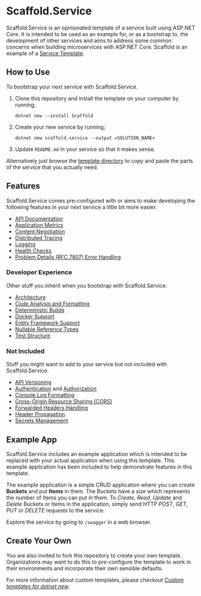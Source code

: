 # Scaffold.Service

Scaffold.Service is an opinionated template of a service built using ASP.NET Core. It is intended to be used as an example for, or as a bootstrap to, the development of other services and aims to address some common concerns when building microservices with ASP.NET Core. Scaffold is an example of a [Service Template](https://www.thoughtworks.com/radar/techniques/tailored-service-templates).

## How to Use

To bootstrap your next service with Scaffold.Service.

1. Clone this repository and install the template on your computer by running;

   ```
   dotnet new --install Scaffold
   ```

2. Create your new service by running;

   ```
   dotnet new scaffold.service --output <SOLUTION_NAME>
   ```

3. Update `README.md` in your service so that it makes sense.

Alternatively just browse the [template directory](Scaffold) to copy and paste the parts of the service that you actually need.

## Features

Scaffold.Service comes pre-configured with or aims to make developing the following features in your next service a little bit more easier.

- [API Documentation](./Scaffold/Docs/ApiDocumentation.md)
- [Application Metrics](./Scaffold/Docs/ApplicationMetrics.md)
- [Content Negotiation](./Scaffold/Docs/ContentNegotiation.md)
- [Distributed Tracing](./Scaffold/Docs/DistributedTracing.md)
- [Logging](./Scaffold/Docs/Logging.md)
- [Health Checks](./Scaffold/Docs/HealthChecks.md)
- [Problem Details (RFC 7807) Error Handling](./Scaffold/Docs/ProblemDetails.md)

### Developer Experience

Other stuff you inherit when you bootstrap with Scaffold.Service.

- [Architecture](./Scaffold/Docs/Architecture.md)
- [Code Analysis and Formatting](./Scaffold/Docs/CodeAnalysisAndFormatting.md)
- [Deterministic Builds](./Scaffold/Docs/DeterministicBuilds.md)
- [Docker Support](./Scaffold/Docs/Docker.md)
- [Entity Framework Support](./Scaffold/Docs/EntityFramework.md)
- [Nullable Reference Types](./Scaffold/Docs/NullableReferenceTypes.md)
- [Test Structure](./Scaffold/Docs/TestStructure.md)

### Not Included

Stuff you might want to add to your service but not included with Scaffold.Service.

- [API Versioning](https://github.com/Microsoft/aspnet-api-versioning)
- [Authentication](https://docs.microsoft.com/aspnet/core/security/authentication) and [Authorization](https://docs.microsoft.com/aspnet/core/security/authorization)
- [Console Log Formatting](https://docs.microsoft.com/dotnet/core/extensions/console-log-formatter)
- [Cross-Origin Resource Sharing (CORS)](https://docs.microsoft.com/aspnet/core/security/cors)
- [Forwarded Headers Handling](https://docs.microsoft.com/aspnet/core/host-and-deploy/proxy-load-balancer)
- [Header Propagation](https://docs.microsoft.com/aspnet/core/fundamentals/http-requests#header-propagation-middleware)
- [Secrets Management](https://docs.microsoft.com/aspnet/core/security/app-secrets)

## Example App

Scaffold.Service includes an example application which is intended to be replaced with your actual application when using this template. This example application has been included to help demonstrate features in this template.

The example application is a simple CRUD application where you can create **Buckets** and put **Items** in them. The Buckets have a _size_ which represents the number of Items you can put in them. To _Create_, _Read_, _Update_ and _Delete_ Buckets or Items in the application, simply send HTTP _POST_, _GET_, _PUT_ or _DELETE_ requests to the service.

Explore the service by going to `/swagger` in a web browser.

## Create Your Own

You are also invited to fork this repository to create your own template. Organizations may want to do this to pre-configure the template to work in their environments and incorporate their own sensible defaults.

For more information about custom templates, please checkout [_Custom templates for dotnet new_](https://docs.microsoft.com/dotnet/core/tools/custom-templates).
